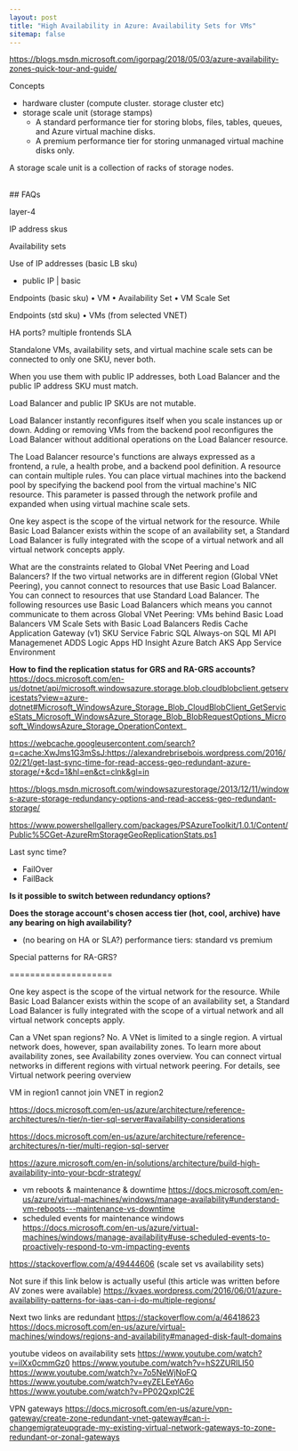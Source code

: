 ```yaml
---
layout: post
title: "High Availability in Azure: Availability Sets for VMs"
sitemap: false
---
```


https://blogs.msdn.microsoft.com/igorpag/2018/05/03/azure-availability-zones-quick-tour-and-guide/

Concepts
- hardware cluster (compute cluster. storage cluster etc)
- storage scale unit (storage stamps)
  - A standard performance tier for storing blobs, files, tables, queues, and Azure virtual machine disks.
  - A premium performance tier for storing unmanaged virtual machine disks only.

A storage scale unit is a collection of racks of storage nodes.

<br>
## FAQs


layer-4 

IP address skus

Availability sets

Use of IP addresses (basic LB sku)
 * public IP | basic
 

Endpoints (basic sku)
	• VM
	• Availability Set
	• VM Scale Set

Endpoints (std sku)
	• VMs (from selected VNET)

HA ports?
multiple frontends
SLA

Standalone VMs, availability sets, and virtual machine scale sets can be connected to only one SKU, never both. 

When you use them with public IP addresses, both Load Balancer and the public IP address SKU must match. 

Load Balancer and public IP SKUs are not mutable.


Load Balancer instantly reconfigures itself when you scale instances up or down. Adding or removing VMs from the backend pool reconfigures the Load Balancer without additional operations on the Load Balancer resource.

The Load Balancer resource's functions are always expressed as a frontend, a rule, a health probe, and a backend pool definition. A resource can contain multiple rules. You can place virtual machines into the backend pool by specifying the backend pool from the virtual machine's NIC resource. This parameter is passed through the network profile and expanded when using virtual machine scale sets.

One key aspect is the scope of the virtual network for the resource. While Basic Load Balancer exists within the scope of an availability set, a Standard Load Balancer is fully integrated with the scope of a virtual network and all virtual network concepts apply.


What are the constraints related to Global VNet Peering and Load Balancers?
If the two virtual networks are in different region (Global VNet Peering), you cannot connect to resources that use Basic Load Balancer. You can connect to resources that use Standard Load Balancer. The following resources use Basic Load Balancers which means you cannot communicate to them across Global VNet Peering:
VMs behind Basic Load Balancers
VM Scale Sets with Basic Load Balancers
Redis Cache
Application Gateway (v1) SKU
Service Fabric
SQL Always-on
SQL MI
API Managemenet
ADDS
Logic Apps
HD Insight
Azure Batch
AKS
App Service Environment


**How to find the replication status for GRS and RA-GRS accounts?**
https://docs.microsoft.com/en-us/dotnet/api/microsoft.windowsazure.storage.blob.cloudblobclient.getservicestats?view=azure-dotnet#Microsoft_WindowsAzure_Storage_Blob_CloudBlobClient_GetServiceStats_Microsoft_WindowsAzure_Storage_Blob_BlobRequestOptions_Microsoft_WindowsAzure_Storage_OperationContext_

https://webcache.googleusercontent.com/search?q=cache:XwJms1G3mSsJ:https://alexandrebrisebois.wordpress.com/2016/02/21/get-last-sync-time-for-read-access-geo-redundant-azure-storage/+&cd=1&hl=en&ct=clnk&gl=in

https://blogs.msdn.microsoft.com/windowsazurestorage/2013/12/11/windows-azure-storage-redundancy-options-and-read-access-geo-redundant-storage/

https://www.powershellgallery.com/packages/PSAzureToolkit/1.0.1/Content/Public%5CGet-AzureRmStorageGeoReplicationStats.ps1

Last sync time?

- FailOver
- FailBack

**Is it possible to switch between redundancy options?**

**Does the storage account's chosen access tier (hot, cool, archive) have any bearing on high availability?** 

- (no bearing on HA or SLA?) performance tiers: standard vs premium

Special patterns for RA-GRS?

====================


One key aspect is the scope of the virtual network for the resource. While Basic Load Balancer exists within the scope of an availability set, a Standard Load Balancer is fully integrated with the scope of a virtual network and all virtual network concepts apply.



Can a VNet span regions?
No. A VNet is limited to a single region. A virtual network does, however, span availability zones. To learn more about availability zones, see Availability zones overview. You can connect virtual networks in different regions with virtual network peering. For details, see Virtual network peering overview

VM in region1 cannot join VNET in region2

https://docs.microsoft.com/en-us/azure/architecture/reference-architectures/n-tier/n-tier-sql-server#availability-considerations

https://docs.microsoft.com/en-us/azure/architecture/reference-architectures/n-tier/multi-region-sql-server

https://azure.microsoft.com/en-in/solutions/architecture/build-high-availability-into-your-bcdr-strategy/



- vm reboots & maintenance & downtime
https://docs.microsoft.com/en-us/azure/virtual-machines/windows/manage-availability#understand-vm-reboots---maintenance-vs-downtime
- scheduled events for maintenance windows
https://docs.microsoft.com/en-us/azure/virtual-machines/windows/manage-availability#use-scheduled-events-to-proactively-respond-to-vm-impacting-events


https://stackoverflow.com/a/49444606 (scale set vs availability sets)

Not sure if this link below is actually useful (this article was written before AV zones were available)
https://kvaes.wordpress.com/2016/06/01/azure-availability-patterns-for-iaas-can-i-do-multiple-regions/

Next two links are redundant
https://stackoverflow.com/a/46418623
https://docs.microsoft.com/en-us/azure/virtual-machines/windows/regions-and-availability#managed-disk-fault-domains


youtube videos on availability sets
https://www.youtube.com/watch?v=ilXx0cmmGz0
https://www.youtube.com/watch?v=hS2ZURILI50
https://www.youtube.com/watch?v=7o5NeWjNoFQ
https://www.youtube.com/watch?v=eyZELEeYA6o
https://www.youtube.com/watch?v=PP02QxplC2E


VPN gateways
https://docs.microsoft.com/en-us/azure/vpn-gateway/create-zone-redundant-vnet-gateway#can-i-changemigrateupgrade-my-existing-virtual-network-gateways-to-zone-redundant-or-zonal-gateways
